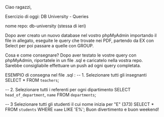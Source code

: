 Ciao ragazzi,

Esercizio di oggi: DB University - Queries

nome repo: db-university (stessa di ieri)

Dopo aver creato un nuovo database nel vostro phpMyAdmin importando il file in allegato, eseguite le query che trovate nei PDF, partendo da EX con Select per poi passare a quelle con GROUP.

Cosa  e come consegnare?
Dopo aver testato le vostre query con phpMyAdmin, riportatele in un file .sql e caricatelo nella vostra repo.
Sarebbe consigliabile effettuare un push ad ogni query completata.

ESEMPIO di consegna nel file .sql :
-- 1. Selezionare tutti gli insegnanti 
SELECT * FROM `teachers`;

-- 2. Selezionare tutti i referenti per ogni dipartimento
SELECT `head_of_department`, `name` FROM `departments`;

-- 3 Selezionare tutti gli studenti il cui nome inizia per "E" (373)
SELECT * FROM `students` WHERE `name` LIKE 'E%';
Buon divertimento e buon weekend!